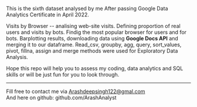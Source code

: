 This is the sixth dataset analysed by me After passing Google Data Analytics Certificate in April 2022.   


Visits by Browser -- analising web-site visits. Defining proportion of real users and visits by bots. Findig the most popular browser for users and for bots. Barplotting results, downloading data using **Google Docs API** and merging it to our dataframe. Read_csv, groupby, agg, query, sort_values, pivot, fillna, assign and merge methods were used for Exploratory Data Analysis. 



Hope this repo will help you to assess my coding, data analytics and SQL skills or will be just fun for you to look through.    



--------------------------------------------
Fill free to contact me via Arashdeepsingh122@gmal.com   
And here on github: github.com/ArashAnalyst 
